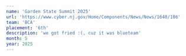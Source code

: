 ```yaml
---
name: 'Garden State Summit 2025'
url: 'https://www.cyber.nj.gov/Home/Components/News/News/1640/186'
team: 'BCA'
placement: '6th'
description: 'we got fried :(, cuz it was blueteam'
month: 5
year: 2025
---
```

